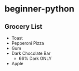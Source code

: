# beginner-python

## Grocery List

* Toast
* Pepperoni Pizza
* Gum
* Dark Chocolate Bar
  * 66% Dark ONLY
* Apple
